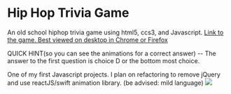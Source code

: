 # Hip Hop Trivia Game
 An old school hiphop trivia game using html5, ccs3, and Javascript.
[Link to the game. Best viewed on desktop in Chrome or Firefox](https://ricksinclair.github.io/TriviaGame)

QUICK HINT(so you can see the animations for a correct answer) -- The answer to the first question is choice D or the bottom most choice.

One of my first Javascript projects. I plan on refactoring  to remove jQuery and use reactJS/swift animation library.
 (be advised: mild language)
[<img src="https://ricksinclair.github.io/TriviaGame/Screen%20Shot%202020-09-12%20at%202.37.19%20AM.png">](https://ricksinclair.github.io/TriviaGame)

